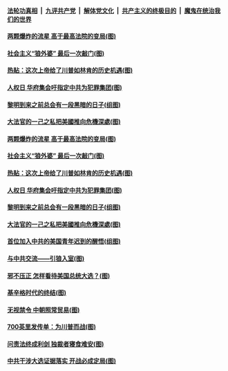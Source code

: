 

####  [法轮功真相](../../../../basic/blob/master/README.md?t=12131531) &nbsp;|&nbsp; [九评共产党](../../../../9ping.md/blob/master/README.md?t=12131531) &nbsp;|&nbsp; [解体党文化](../../../../jtdwh.md/blob/master/README.md?t=12131531)  &nbsp;|&nbsp; [共产主义的终极目的](../../../../gczydzjmd.md/blob/master/README.md?t=12131531) &nbsp;|&nbsp; [魔鬼在统治我们的世界](../../../../mgztzwmdsj.md/blob/master/README.md?t=12131531) 

#### [两颗爆炸的流星 高于最高法院的变局(图)](../pages/p4/955588.md?t=12131531) 

#### [社会主义“狼外婆” 最后一次敲门(图)](../pages/p4/955645.md?t=12131531) 

#### [热贴：这次上帝给了川普如林肯的历史机遇(图)](../pages/p4/955644.md?t=12131531) 

#### [人权日 华府集会吁指定中共为犯罪集团(图)](../pages/p4/955617.md?t=12131531) 

#### [黎明到来之前总会有一段黑暗的日子(组图)](../pages/p4/955635.md?t=12131531) 

#### [大法官的一己之私把美國推向危機深處(图)](../pages/p4/955618.md?t=12131531) 

#### [两颗爆炸的流星 高于最高法院的变局(图)](../pages/p4/955588.md?t=12131531) 

#### [社会主义“狼外婆” 最后一次敲门(图)](../pages/p4/955645.md?t=12131531) 

#### [热贴：这次上帝给了川普如林肯的历史机遇(图)](../pages/p4/955644.md?t=12131531) 

#### [人权日 华府集会吁指定中共为犯罪集团(图)](../pages/p4/955617.md?t=12131531) 

#### [黎明到来之前总会有一段黑暗的日子(组图)](../pages/p4/955635.md?t=12131531) 

#### [大法官的一己之私把美國推向危機深處(图)](../pages/p4/955618.md?t=12131531) 

#### [首位加入中共的美国青年迟到的醒悟(组图)](../pages/p4/955575.md?t=12131531) 

#### [与中共交流——引狼入室(图)](../pages/p4/955625.md?t=12131531) 




#### [邪不压正 怎样看待美国总统大选？(图)](../pages/p4/955555.md?t=12131531) 


#### [基辛格时代的终结(图)](../pages/p4/955536.md?t=12131531) 


#### [无视禁令 中朝照常贸易(图)](../pages/p4/955519.md?t=12131531) 

#### [700英里发传单：为川普而战(图)](../pages/p4/955523.md?t=12131531) 

#### [问责法终成利剑 独裁者寝食难安(图)](../pages/p4/955520.md?t=12131531) 

#### [中共干涉大选证据落实 开战必成定局(图)](../pages/p4/955518.md?t=12131531) 


